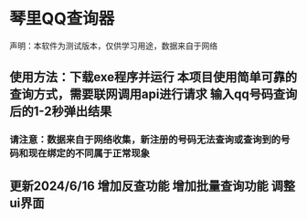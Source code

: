 # 琴里QQ查询器
声明：本软件为测试版本，仅供学习用途，数据来自于网络
## 使用方法：下载exe程序并运行 本项目使用简单可靠的查询方式，需要联网调用api进行请求 输入qq号码查询后的1-2秒弹出结果
### 请注意：数据来自于网络收集，新注册的号码无法查询或查询到的号码和现在绑定的不同属于正常现象

## 更新2024/6/16 增加反查功能 增加批量查询功能 调整ui界面
